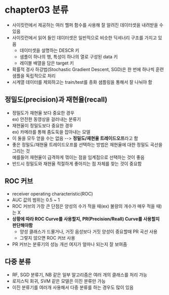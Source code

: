 # chapter03 분류
- 사이킷런에서 제공하는 여러 헬퍼 함수를 사용해 잘 알려진 데이터셋을 내려받을 수 있음
- 사이킷런에서 읽어 들인 데이터셋은 일반적으로 비슷한 딕셔너리 구조를 가지고 있음
  - 데이터셋을 설명하는 DESCR 키
  - 샘플이 하나의 행, 특성이 하나의 열로 구성된 data 키
  - 레이블 배열을 담은 target 키
- 확률적 경사 하강법(Stochastic Gradient Descent, SGD)은 한 번에 하나씩 훈련 샘플을 독립적으로 처리
- 시계열 데이터를 제외하고는 train/test를 층화 샘플링을 통해서 잘 나눠야 함

## 정밀도(precision)과 재현율(recall)
- 정밀도가 재현율 보다 중요한 경우  
  ex) 안전한 동영상을 걸러내는 분류기
- 재현율이 정밀도보다 중요한 경우  
  ex) 카메라를 통해 좀도둑을 잡아내는 모델 
- 이 둘을 모두 얻을 수는 없음 --> <b>정밀도/재현율 트레이드오프</b>라고 함
- 좋은 정밀도/재현율 트레이드오프를 선택하는 방법은 재현율에 대한 정밀도 곡선을 그리는 것  
  예를들어 재현율이 급격하게 꺾이는 점을 임계점으로 선택하는 것이 좋음
- 반드시 정밀도와 재현율 적절하게 좋아지는 점 자체를 찾는 것이 중요함

## ROC 커브
- receiver operating characteristic(ROC)
- AUC 값의 범위는 0.5 ~ 1
- ROC 커브의 가장 큰 단점은 양성의 수가 적을 때(ex) 불량의 개수가 매우 적을 때)는 X
- <b>상황에 따라 ROC Curve를 사용할지, PR(Precision/Reall) Curve를 사용할지 판단해야함</b>
  - 양성 클래스가 드물거나, 거짓 음성보다 거짓 양성이 중요할때 PR 곡선 사용
  - 그렇지 않으면 ROC 커브 사용
- PR 커브는 분류기의 성능 개선 여지가 얼마나 되는지 잘 보여줌

## 다중 분류
- RF, SGD 분류기, NB 같은 일부 알고리즘은 여러 개의 클래스를 처리 가능
- 로지스틱 회귀, SVM 같은 모델은 이진 분류만 가능
- 이진 분류기를 여러개 사용해서 다중 분류를 하는 경우도 많이 있음